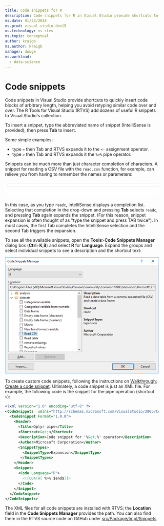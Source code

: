 ```yaml
---
title: Code snippets for R
description: Code snippets for R in Visual Studio provide shortcuts to quickly insert code blocks of arbitrary length, helping you avoid retyping similar code over and over.
ms.date: 01/24/2018
ms.prod: visual-studio-dev15
ms.technology: vs-rtvs
ms.topic: conceptual
author: kraigb
ms.author: kraigb
manager: douge
ms.workload: 
  - data-science
---
```


# Code snippets

Code snippets in Visual Studio provide shortcuts to quickly insert code blocks of arbitrary length, helping you avoid retyping similar code over and over. The R Tools for Visual Studio (RTVS) add dozens of useful R snippets to Visual Studio's collection.

To insert a snippet, type the abbreviated name of snippet (IntelliSense is provided), then press **Tab** to insert.

Some simple examples:

- type `=` then Tab and RTVS expands it to the `<-` assignment operator.
- type `>` then Tab and RTVS expands it the `%>%` pipe operator.

Snippets can be much more than just character completion of characters. A snippet for reading a CSV file with the `read.csv` function, for example, can relieve you from having to remember the names or parameters:

![Animation of using a code snippet to insert a call to read.csv](media/code-snippet-expansion.gif)

In this case, as you type `readc`, IntelliSense displays a completion list. Selecting that completion in the drop-down and pressing **Tab** selects `readc`, and pressing **Tab** again expands the snippet. (For this reason, snippet expansion is often thought of as "type the snippet and press TAB twice"). In most cases, the first Tab completes the IntelliSense selection and the second Tab triggers the expansion.

To see all the available snippets, open the **Tools**>**Code Snippets Manager** dialog box (**Ctrl**+**K**,**B**) and select **R** for **Language**. Expand the groups and select individual snippets to see a description and the shortcut text:

![Code snippets dialog box for R](media/code-snippet-dialog.png)

To create custom code snippets, following the instructions on [Walkthrough: Create a code snippet](../ide/walkthrough-creating-a-code-snippet.md). Ultimately, a code snippet is just an XML file. For example, the following code is the snippet for the pipe operation (shortcut `>`):

```xml
<?xml version="1.0" encoding="utf-8" ?>
<CodeSnippets  xmlns="http://schemas.microsoft.com/VisualStudio/2005/CodeSnippet">
  <CodeSnippet Format="1.0.0">
    <Header>
      <Title>Dplyr pipe</Title>
      <Shortcut>&gt;</Shortcut>
      <Description>Code snippet for '%&gt;%' operator</Description>
      <Author>Microsoft Corporation</Author>
      <SnippetTypes>
        <SnippetType>Expansion</SnippetType>
       </SnippetTypes>
    </Header>
    <Snippet>
      <Code Language="R">
        <![CDATA[ %>% $end$]]>
      </Code>
    </Snippet>
  </CodeSnippet>
</CodeSnippets>
```

The XML files for all code snippets are installed with RTVS; the **Location** field in the **Code Snippets Manager** provides the path. You can also find them in the RTVS source code on GitHub under [src/Package/Impl/Snippets](https://github.com/Microsoft/RTVS/tree/master/src/Package/Impl/Snippets).
